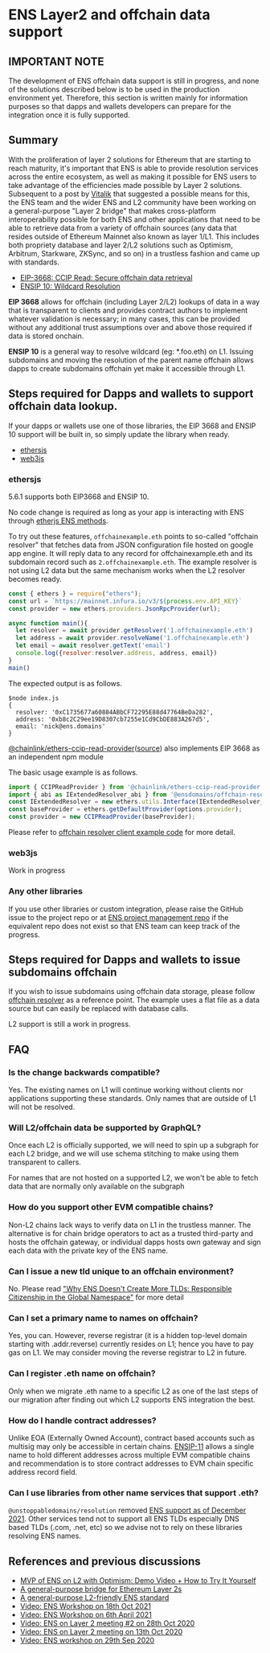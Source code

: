 # ENS Layer2 and offchain data support

## IMPORTANT NOTE

The development of ENS offchain data support is still in progress, and none of the solutions described below is to be used in the production environment yet. Therefore, this section is written mainly for information purposes so that dapps and wallets developers can prepare for the integration once it is fully supported.

## Summary

With the proliferation of layer 2 solutions for Ethereum that are starting to reach maturity, it's important that ENS is able to provide resolution services across the entire ecosystem, as well as making it possible for ENS users to take advantage of the efficiencies made possible by Layer 2 solutions. Subsequent to a post by [Vitalik](https://ethereum-magicians.org/t/a-general-purpose-l2-friendly-ens-standard/4591) that suggested a possible means for this, the ENS team and the wider ENS and L2 community have been working on a general-purpose "Layer 2 bridge" that makes cross-platform interoperability possible for both ENS and other applications that need to be able to retrieve data from a variety of offchain sources (any data that resides outside of Ethereum Mainnet also known as layer 1/L1. This includes both propriety database and layer 2/L2 solutions such as Optimism, Arbitrum, Starkware, ZKSync, and so on) in a trustless fashion and came up with standards.

* [EIP-3668: CCIP Read: Secure offchain data retrieval](https://eips.ethereum.org/EIPS/eip-3668)
* [ENSIP 10: Wildcard Resolution](ens-improvement-proposals/ensip-10-wildcard-resolution/)

**EIP 3668** allows for offchain (including Layer 2/L2) lookups of data in a way that is transparent to clients and provides contract authors to implement whatever validation is necessary; in many cases, this can be provided without any additional trust assumptions over and above those required if data is stored onchain.

**ENSIP 10** is a general way to resolve wildcard (eg: \*.foo.eth) on L1. Issuing subdomains and moving the resolution of the parent name offchain allows dapps to create subdomains offchain yet make it accessible through L1.

## Steps required for Dapps and wallets to support offchain data lookup.

If your dapps or wallets use one of those libraries, the EIP 3668 and ENSIP 10 support will be built in, so simply update the library when ready.

* [ethersjs](https://github.com/ethers-io/ethers.js)
* [web3js](https://github.com/ethereum/web3.js)

### ethersjs

5.6.1 supports both EIP3668 and ENSIP 10.

No code change is required as long as your app is interacting with ENS through [etherjs ENS methods](https://docs.ethers.io/v5/api/providers/provider/#Provider--ens-methods).

To try out these features, `offchainexample.eth` points to so-called "offchain resolver" that fetches data from JSON configuration file hosted on google app engine. It will reply data to any record for offchainexample.eth and its subdomain record such as `2.offchainexample.eth`. The example resolver is not using L2 data but the same mechanism works when the L2 resolver becomes ready.

```js
const { ethers } = require("ethers");
const url = `https://mainnet.infura.io/v3/${process.env.API_KEY}`
const provider = new ethers.providers.JsonRpcProvider(url);

async function main(){
  let resolver = await provider.getResolver('1.offchainexample.eth')
  let address = await provider.resolveName('1.offchainexample.eth')
  let email = await resolver.getText('email')
  console.log({resolver:resolver.address, address, email})
}
main()
```

The expected output is as follows.

```
$node index.js
{
  resolver: '0xC1735677a60884ABbCF72295E88d47764BeDa282',
  address: '0xb8c2C29ee19D8307cb7255e1Cd9CbDE883A267d5',
  email: 'nick@ens.domains'
}
```


[@chainlink/ethers-ccip-read-provider](@chainlink/ethers-ccip-read-provider/)([source](https://github.com/smartcontractkit/ccip-read/tree/rewrite/packages/ethers-ccip-read-provider)) also implements EIP 3668 as an independent npm module

The basic usage example is as follows.

```js
import { CCIPReadProvider } from '@chainlink/ethers-ccip-read-provider';
import { abi as IExtendedResolver_abi } from '@ensdomains/offchain-resolver-contracts/artifacts/contracts/IExtendedResolver.sol/IExtendedResolver.json';
const IExtendedResolver = new ethers.utils.Interface(IExtendedResolver_abi);
const baseProvider = ethers.getDefaultProvider(options.provider);
const provider = new CCIPReadProvider(baseProvider);
```

Please refer to [offchain resolver client example code](https://github.com/ensdomains/offchain-resolver/blob/main/packages/client/src/index.ts#L46) for more detail.

### web3js

Work in progress

### Any other libraries

If you use other libraries or custom integration, please raise the GitHub issue to the project repo or at [ENS project management repo](https://github.com/ensdomains/pm/issues) if the equivalent repo does not exist so that ENS team can keep track of the progress.

## Steps required for Dapps and wallets to issue subdomains offchain

If you wish to issue subdomains using offchain data storage, please follow [offchain resolver](https://github.com/ensdomains/offchain-resolver) as a reference point. The example uses a flat file as a data source but can easily be replaced with database calls.

L2 support is still a work in progress.

## FAQ

### Is the change backwards compatible?

Yes. The existing names on L1 will continue working without clients nor applications supporting these standards. Only names that are outside of L1 will not be resolved.

### Will L2/offchain data be supported by GraphQL?

Once each L2 is officially supported, we will need to spin up a subgraph for each L2 bridge, and we will use schema stitching to make using them transparent to callers.

For names that are not hosted on a supported L2, we won't be able to fetch data that are normally only available on the subgraph

### How do you support other EVM compatible chains?

Non-L2 chains lack ways to verify data on L1 in the trustless manner. The alternative is for chain bridge operators to act as a trusted third-party and hosts the offchain gateway, or individual dapps hosts own gateway and sign each data with the private key of the ENS name.

### Can I issue a new tld unique to an offchain environment?

No. Please read ["Why ENS Doesn't Create More TLDs: Responsible Citizenship in the Global Namespace"](https://medium.com/the-ethereum-name-service/why-ens-doesnt-create-more-tlds-responsible-citizenship-in-the-global-namespace-7e66658fe2b1) for more detail

### Can I set a primary name to names on offchain?

Yes, you can. However, reverse registrar (it is a hidden top-level domain starting with .addr.reverse) currently resides on L1; hence you have to pay gas on L1. We may consider moving the reverse registrar to L2 in future.

### Can I register .eth name on offchain?

Only when we migrate .eth name to a specific L2 as one of the last steps of our migration after finding out which L2 supports ENS integration the best.

### How do I handle contract addresses?

Unlike EOA (Externally Owned Account), contract based accounts such as multisig may only be accessible in certain chains. [ENSIP-11](ens-improvement-proposals/ensip-11-evmchain-address-resolution.md) allows a single name to hold different addresses across multiple EVM compatible chains and recommendation is to store contract addresses to EVM chain specific address record field.

### Can I use libraries from other name services that support .eth?

`@unstoppabledomains/resolution` removed [ENS support as of December 2021](https://github.com/unstoppabledomains/resolution/releases/tag/v7.0.0). Other services tend not to support all ENS TLDs especially DNS based TLDs (.com, .net, etc) so we advise not to rely on these libraries resolving ENS names.

## References and previous discussions

* [MVP of ENS on L2 with Optimism: Demo Video + How to Try It Yourself](https://medium.com/the-ethereum-name-service/mvp-of-ens-on-l2-with-optimism-demo-video-how-to-try-it-yourself-b44c390cbd67)
* [A general-purpose bridge for Ethereum Layer 2s](https://medium.com/the-ethereum-name-service/a-general-purpose-bridge-for-ethereum-layer-2s-e28810ec1d88)
* [A general-purpose L2-friendly ENS standard](https://ethereum-magicians.org/t/a-general-purpose-l2-friendly-ens-standard/4591)
* [Video: ENS Workshop on 18th Oct 2021](https://www.youtube.com/watch?v=L9N7U\_bNmOU)
* [Video: ENS Workshop on 6th April 2021](https://www.youtube.com/watch?v=9DdL7AQgXTM)
* [Video: ENS on Layer 2 meeting #2 on 28th Oct 2020](https://www.youtube.com/watch?v=QwEiAedSNYI)
* [Video: ENS on Layer 2 meeting on 13th Oct 2020](https://www.youtube.com/watch?v=vloI0VT8DXE)
* [Video: ENS workshop on 29th Sep 2020](https://www.youtube.com/watch?v=65z\_j4n8mTk\&t=2s)
